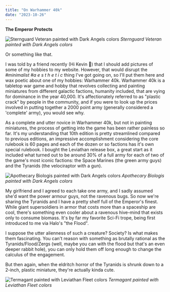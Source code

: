 ```yaml
---
title: "On Warhammer 40k"
date: "2023-10-26"
---
```


**The Emperor Protects**

![Sternguard Veteran painted with Dark Angels colors](/images/Leviathan_Sternguard.jpg)
_Sternguard Veteran painted with Dark Angels colors_

Or something like that.

I was told by a friend recently (Hi Kevin 🙂) that I should add pictures of some of my hobbies to my website. However, that would disrupt the _#minimalist #a e s t h e t i c_ thing I've got going on, so I'll put them here and wax poetic about one of my hobbies: Warhammer 40k. Warhammer 40k is a tabletop war game and hobby that revolves collecting and painting miniatures from different galactic factions, humanity included, that are vying for dominance in the year 40,000. It's affectionately referred to as "plastic crack" by people in the community, and if you were to look up the prices involved in putting together a 2000 point army (generally considered a 'complete' army), you would see why.

As a complete and utter novice in Warhammer 40k, but not in painting miniatures, the process of getting into the game has been rather painless so far. It's my understanding that 10th edition is pretty streamlined compared to previous editions, an impressive accomplishment considering the core rulebook is 60 pages and each of the dozen or so factions has it's own special rulebook. I bought the Leviathan release box, a great start as it included what turned out to be around 30% of a full army for each of two of the game's most iconic factions: the Space Marines (the green army guys) and the Tyranids (the velociraptor with a gun).

![Apothecary Biologis painted with Dark Angels colors](/images/Leviathan_Apothecary.jpg)
_Apothecary Biologis painted with Dark Angels colors_

My girlfriend and I agreed to each take one army, and I sadly assumed she'd want the power armour guys, not the ravenous bugs. So now we're sharing the Tyranids and I have a pretty shelf full of the Emperor's finest. While giant supersoldiers in armor that costs more than a spaceship are cool, there's something even cooler about a ravenous hive-mind that exists only to consume biomass. It's by far my favorite Sci-Fi trope, being first introduced to me via Halo's "the Flood".

I suppose the utter alienness of such a creature? Society? Is what makes them fascinating. You can't reason with something as brutally rational as the Tyranids/Flood/Zergs (well, maybe you can with the flood but that's an even deeper rabbit hole), you can only hold them off long enough to change the calculus of the engagement.

But then again, when the eldritch horror of the Tyranids is shrunk down to a 2-inch, plastic miniature, they're actually kinda cute.

![Termagant painted with Leviathan Fleet colors](/images/Leviathan_Termagant.jpg)
_Termagant painted with Leviathan Fleet colors_
